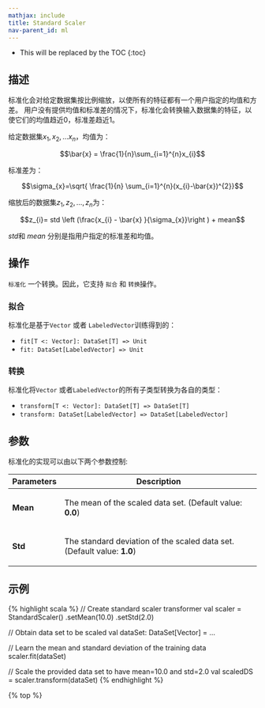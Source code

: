 ```yaml
---
mathjax: include
title: Standard Scaler
nav-parent_id: ml
---
```

<!--
Licensed to the Apache Software Foundation (ASF) under one
or more contributor license agreements.  See the NOTICE file
distributed with this work for additional information
regarding copyright ownership.  The ASF licenses this file
to you under the Apache License, Version 2.0 (the
"License"); you may not use this file except in compliance
with the License.  You may obtain a copy of the License at

  http://www.apache.org/licenses/LICENSE-2.0

Unless required by applicable law or agreed to in writing,
software distributed under the License is distributed on an
"AS IS" BASIS, WITHOUT WARRANTIES OR CONDITIONS OF ANY
KIND, either express or implied.  See the License for the
specific language governing permissions and limitations
under the License.
-->

* This will be replaced by the TOC
{:toc}

## 描述

 标准化会对给定数据集按比例缩放，以使所有的特征都有一个用户指定的均值和方差。
 用户没有提供均值和标准差的情况下，标准化会转换输入数据集的特征，以使它们的均值趋近0，标准差趋近1。

给定数据集$x_1, x_2,... x_n$，均值为：

 $$\bar{x} = \frac{1}{n}\sum_{i=1}^{n}x_{i}$$

标准差为：

 $$\sigma_{x}=\sqrt{ \frac{1}{n} \sum_{i=1}^{n}(x_{i}-\bar{x})^{2}}$$

缩放后的数据集$z_1, z_2,...,z_n$为：

 $$z_{i}= std \left (\frac{x_{i} - \bar{x}  }{\sigma_{x}}\right ) + mean$$

$\textit{std}$和 $\textit{mean}$ 分别是指用户指定的标准差和均值。

## 操作

`标准化` 一个转换。因此，它支持 `拟合` 和 `转换`操作。

### 拟合

标准化是基于`Vector` 或者 `LabeledVector`训练得到的：

* `fit[T <: Vector]: DataSet[T] => Unit`
* `fit: DataSet[LabeledVector] => Unit`

### 转换

标准化将`Vector` 或者`LabeledVector`的所有子类型转换为各自的类型：

* `transform[T <: Vector]: DataSet[T] => DataSet[T]`
* `transform: DataSet[LabeledVector] => DataSet[LabeledVector]`

## 参数

标准化的实现可以由以下两个参数控制:


 <table class="table table-bordered">
  <thead>
    <tr>
      <th class="text-left" style="width: 20%">Parameters</th>
      <th class="text-center">Description</th>
    </tr>
  </thead>

  <tbody>
    <tr>
      <td><strong>Mean</strong></td>
      <td>
        <p>
          The mean of the scaled data set. (Default value: <strong>0.0</strong>)
        </p>
      </td>
    </tr>
    <tr>
      <td><strong>Std</strong></td>
      <td>
        <p>
          The standard deviation of the scaled data set. (Default value: <strong>1.0</strong>)
        </p>
      </td>
    </tr>
  </tbody>
</table>

## 示例

{% highlight scala %}
// Create standard scaler transformer
val scaler = StandardScaler()
.setMean(10.0)
.setStd(2.0)

// Obtain data set to be scaled
val dataSet: DataSet[Vector] = ...

// Learn the mean and standard deviation of the training data
scaler.fit(dataSet)

// Scale the provided data set to have mean=10.0 and std=2.0
val scaledDS = scaler.transform(dataSet)
{% endhighlight %}

{% top %}
